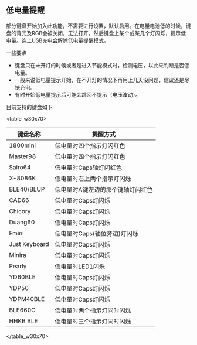## 低电量提醒
部分键盘开始加入此功能，不需要进行设置，默认启用。在电量电池低的时候，键盘的背光及RGB会被关闭，无法打开，然后键盘上某个或某几个灯闪烁，提示低电量。连上USB充电会解除低电量提醒模式。

<html><div class="hint"> 
<subtitle>一些要点</subtitle>

  - 键盘只在未开灯的时候或者是进入节能模式时，检测电压，以此来判断是否低电量。
  - 一般来说低电量提示开始，在不开灯的情况下再用上几天没问题，建议还是尽快充电。
  - 有时开始低电量提示后可能会跳回不提示（电压波动）。
</div></html>

目前支持的键盘如下:

<table_w30x70>

| 键盘名称 | 提醒方式 |
| --- | --- |
|1800mini|低电量时四个指示灯闪红色|
|Master98|低电量时四个指示灯闪红色|
|Sairo64|低电量时Caps轴灯闪红色|
|X-8086K|低电量时右上两个指示灯闪烁|
|BLE40/BLUP|低电量时A键左边的那个键轴灯闪红色|
|CAD66|低电量时Caps灯闪烁|
|Chicory|低电量时Caps灯闪烁|
|Duang60|低电量时Caps灯闪烁|
|Fmini|低电量时Caps(轴位旁边)灯闪烁|
|Just Keyboard|低电量时Caps灯闪烁|
|Minira|低电量时Caps灯闪烁|
|Pearly|低电量时LED1闪烁|
|YD60BLE|低电量时Caps灯闪烁|
|YDP50|低电量时Caps灯闪烁|
|YDPM40BLE|低电量时Caps灯闪烁|
|BLE660C|低电量时两个指示灯同时闪烁|
|HHKB BLE|低电量时三个指示灯同时闪烁|

</table_w30x70>
